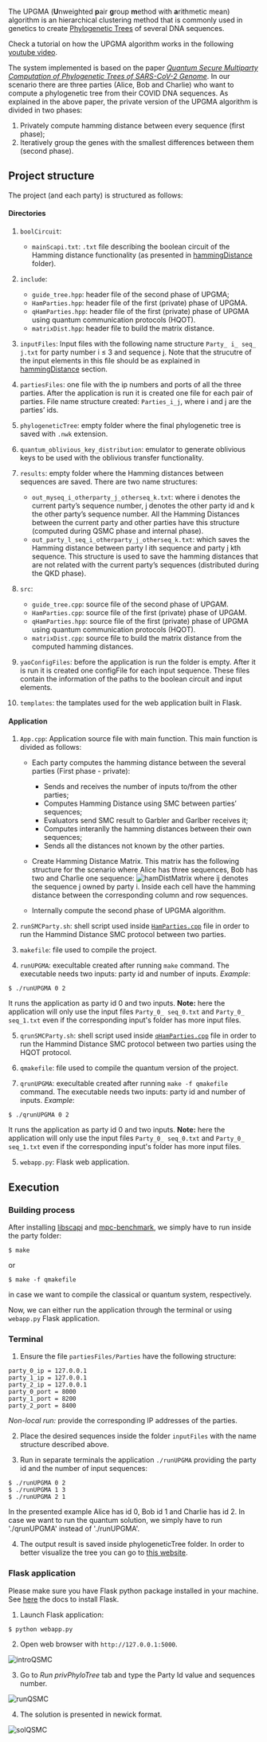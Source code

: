 The UPGMA (**U**nweighted **p**air **g**roup **m**ethod with **a**rithmetic mean) algorithm is an hierarchical clustering method that is commonly used in genetics to create [Phylogenetic Trees](https://en.wikipedia.org/wiki/Phylogenetic_tree) of several DNA sequences.

Check a tutorial on how the UPGMA algorithm works in the following [youtube video](https://www.youtube.com/watch?v=09eD4A_HxVQ).

The system implemented is based on the paper [*Quantum Secure Multiparty Computation of Phylogenetic Trees of SARS-CoV-2 Genome*](link). In our scenario there are three parties (Alice, Bob and Charlie) who want to compute a phylogenetic tree from their COVID DNA sequences. As explained in the above paper, the private version of the UPGMA algorithm is divided in two phases: 

1. Privately compute hamming distance between every sequence (first phase);
2. Iteratively group the genes with the smallest differences between them (second phase).


## Project structure

The project (and each party) is structured as follows:

#### Directories

1. `boolCircuit`: 
	
	- `mainScapi.txt`: `.txt` file describing the boolean circuit of the Hamming distance functionality (as presented in [hammingDistance](../hammingDistance) folder). 

2. `include`:

	- `guide_tree.hpp`: header file of the second phase of UPGMA;
	- `HamParties.hpp`: header file of the first (private) phase of UPGMA. 
	- `qHamParties.hpp`: header file of the first (private) phase of UPGMA using quantum communication protocols (HQOT).
	- `matrixDist.hpp`: header file to build the matrix distance.

3. `inputFiles`: Input files with the following name structure `Party_ i_ seq_ j.txt` for party number i ≤ 3 and sequence j. Note that the strucutre of the input elements in this file should be as explained in [hammingDistance](../hammingDistance) section.

4. `partiesFiles`: one file with the ip numbers and ports of all the three parties. After the application is run it is created one file for each pair of parties. File name structure created: `Parties_i_j`, where i and j are the parties’ ids.

5. `phylogeneticTree`: empty folder where the final phylogenetic tree is saved with `.nwk` extension.

6. `quantum_oblivious_key_distribution`: emulator to generate oblivious keys to be used with the oblivious transfer functionality.

7. `results`: empty folder where the Hamming distances between sequences are saved. There are two name structures:

	- `out_myseq_i_otherparty_j_otherseq_k.txt`: where i denotes the current party’s sequence number, j denotes the other party id and k the other party’s sequence number. All the Hamming Distances between the current party and other parties have this structure (computed during QSMC phase and internal phase).
	- `out_party_l_seq_i_otherparty_j_otherseq_k.txt`: which saves the Hamming distance between party l ith sequence and party j kth sequence. This structure is used to save the hamming distances that are not related with the current party’s sequences (distributed during the QKD phase).

8. `src`:
	
	- `guide_tree.cpp`: source file of the second phase of UPGAM.
	- `HamParties.cpp`: source file of the first (private) phase of UPGAM.
	- `qHamParties.hpp`: source file of the first (private) phase of UPGMA using quantum communication protocols (HQOT).
	- `matrixDist.cpp`: source file to build the matrix distance from the computed hamming distances.

9. `yaoConfigFiles`: before the application is run the folder is empty. After it is run it is created one configFile for each input sequence. These files contain the information of the paths to the boolean circuit and input elements.

10. `templates`: the tamplates used for the web application built in Flask.

#### Application

1. `App.cpp`: Application source file with main function. This main function is divided as follows:

	- Each party computes the hamming distance between the several parties (First phase - private):
		
		- Sends and receives the number of inputs to/from the other parties;
		- Computes Hamming Distance using SMC between parties’ sequences;
		- Evaluators send SMC result to Garbler and Garlber receives it;
		- Computes interanlly the hamming distances between their own sequences;
		- Sends all the distances not known by the other parties.

	- Create Hamming Distance Matrix. This matrix has the following structure for the scenario where Alice has three sequences, Bob has two and Charlie one sequence:
![hamDistMatrix](img/hamDistMatrix.png)
where ij denotes the sequence j owned by party i. Inside each cell have the hamming distance between the corresponding column and row sequences.
	
	- Internally compute the second phase of UPGMA algorithm.


2. `runSMCParty.sh`: shell script used inside [`HamParties.cpp`](src/HamParties.cpp) file in order to run the Hammind Distance SMC protocol between two parties.

3. `makefile`: file used to compile the project.

4. `runUPGMA`: execultable created after running `make` command. The executable needs two inputs: party id and number of inputs. *Example*:
```
$ ./runUPGMA 0 2
```
It runs the application as party id 0 and two inputs. **Note:** here the application will only use the input files `Party_0_ seq_0.txt` and `Party_0_ seq_1.txt` even if the corresponding input's folder has more input files.

5. `qrunSMCParty.sh`: shell script used inside [`qHamParties.cpp`](src/qHamParties.cpp) file in order to run the Hammind Distance SMC protocol between two parties using the HQOT protocol.

3. `qmakefile`: file used to compile the quantum version of the project.

4. `qrunUPGMA`: execultable created after running `make -f qmakefile` command. The executable needs two inputs: party id and number of inputs. *Example*:
```
$ ./qrunUPGMA 0 2
```
It runs the application as party id 0 and two inputs. **Note:** here the application will only use the input files `Party_0_ seq_0.txt` and `Party_0_ seq_1.txt` even if the corresponding input's folder has more input files.

5. `webapp.py`: Flask web application.


## Execution

### Building process

After installing [libscapi](../INSTALLlibscapi.md) and [mpc-benchmark](../INSTALLmpcbenchmark.md), we simply have to run inside the party folder:
```
$ make
```

or 

```
$ make -f qmakefile
```

in case we want to compile the classical or quantum system, respectively.


Now, we can either run the application through the terminal or using `webapp.py` Flask application.

### Terminal

1. Ensure the file `partiesFiles/Parties` have the following structure:
```
party_0_ip = 127.0.0.1
party_1_ip = 127.0.0.1
party_2_ip = 127.0.0.1
party_0_port = 8000
party_1_port = 8200
party_2_port = 8400
```

*Non-local run:* provide the corresponding IP addresses of the parties.

2. Place the desired sequences inside the folder `inputFiles` with the name structure described above.

3. Run in separate terminals the application `./runUPGMA` providing the party id and the number of input sequences: 
```
$ ./runUPGMA 0 2 
$ ./runUPGMA 1 3 
$ ./runUPGMA 2 1
```

In the presented example Alice has id 0, Bob id 1 and Charlie has id 2. In case we want to run the quantum solution, we simply have to run './qrunUPGMA' instead of './runUPGMA'.

4. The output result is saved inside phylogeneticTree folder. In order to better visualize the tree you can go to [this website](http://etetoolkit.org/treeview/).


### Flask application

Please make sure you have Flask python package installed in your machine. See [here](https://flask.palletsprojects.com/en/1.1.x/installation/) the docs to install Flask.


1. Launch Flask application:
```
$ python webapp.py
```

2. Open web browser with `http://127.0.0.1:5000`.

![introQSMC](img/introQSMC.png)

3. Go to *Run privPhyloTree* tab and type the Party Id value and sequences number.

![runQSMC](img/runQSMC.png)

4. The solution is presented in newick format.

![solQSMC](img/solQSMC.png)




